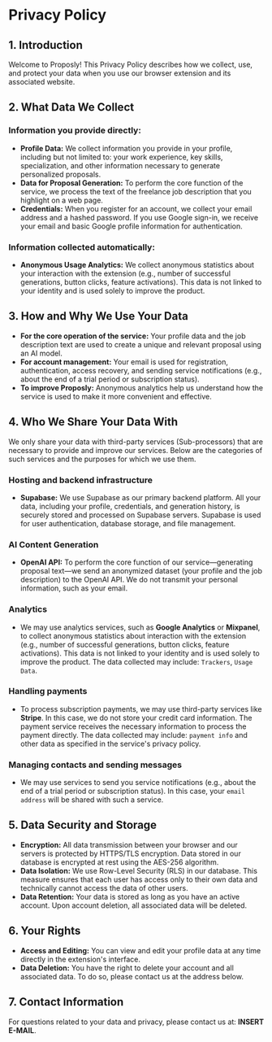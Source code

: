 # Privacy Policy

## 1. Introduction
Welcome to Proposly! This Privacy Policy describes how we collect, use, and protect your data when you use our browser extension and its associated website.

## 2. What Data We Collect

### Information you provide directly:
*   **Profile Data:** We collect information you provide in your profile, including but not limited to: your work experience, key skills, specialization, and other information necessary to generate personalized proposals.
*   **Data for Proposal Generation:** To perform the core function of the service, we process the text of the freelance job description that you highlight on a web page.
*   **Credentials:** When you register for an account, we collect your email address and a hashed password. If you use Google sign-in, we receive your email and basic Google profile information for authentication.

### Information collected automatically:
*   **Anonymous Usage Analytics:** We collect anonymous statistics about your interaction with the extension (e.g., number of successful generations, button clicks, feature activations). This data is not linked to your identity and is used solely to improve the product.

## 3. How and Why We Use Your Data
*   **For the core operation of the service:** Your profile data and the job description text are used to create a unique and relevant proposal using an AI model.
*   **For account management:** Your email is used for registration, authentication, access recovery, and sending service notifications (e.g., about the end of a trial period or subscription status).
*   **To improve Proposly:** Anonymous analytics help us understand how the service is used to make it more convenient and effective.

## 4. Who We Share Your Data With
We only share your data with third-party services (Sub-processors) that are necessary to provide and improve our services. Below are the categories of such services and the purposes for which we use them.

### Hosting and backend infrastructure
*   **Supabase:** We use Supabase as our primary backend platform. All your data, including your profile, credentials, and generation history, is securely stored and processed on Supabase servers. Supabase is used for user authentication, database storage, and file management.

### AI Content Generation
*   **OpenAI API:** To perform the core function of our service—generating proposal text—we send an anonymized dataset (your profile and the job description) to the OpenAI API. We do not transmit your personal information, such as your email.

### Analytics
*   We may use analytics services, such as **Google Analytics** or **Mixpanel**, to collect anonymous statistics about interaction with the extension (e.g., number of successful generations, button clicks, feature activations). This data is not linked to your identity and is used solely to improve the product. The data collected may include: `Trackers`, `Usage Data`.

### Handling payments
*   To process subscription payments, we may use third-party services like **Stripe**. In this case, we do not store your credit card information. The payment service receives the necessary information to process the payment directly. The data collected may include: `payment info` and other data as specified in the service's privacy policy.

### Managing contacts and sending messages
*   We may use services to send you service notifications (e.g., about the end of a trial period or subscription status). In this case, your `email address` will be shared with such a service.

## 5. Data Security and Storage
*   **Encryption:** All data transmission between your browser and our servers is protected by HTTPS/TLS encryption. Data stored in our database is encrypted at rest using the AES-256 algorithm.
*   **Data Isolation:** We use Row-Level Security (RLS) in our database. This measure ensures that each user has access only to their own data and technically cannot access the data of other users.
*   **Data Retention:** Your data is stored as long as you have an active account. Upon account deletion, all associated data will be deleted.

## 6. Your Rights
*   **Access and Editing:** You can view and edit your profile data at any time directly in the extension's interface.
*   **Data Deletion:** You have the right to delete your account and all associated data. To do so, please contact us at the address below.

## 7. Contact Information
For questions related to your data and privacy, please contact us at: **INSERT E-MAIL**.
